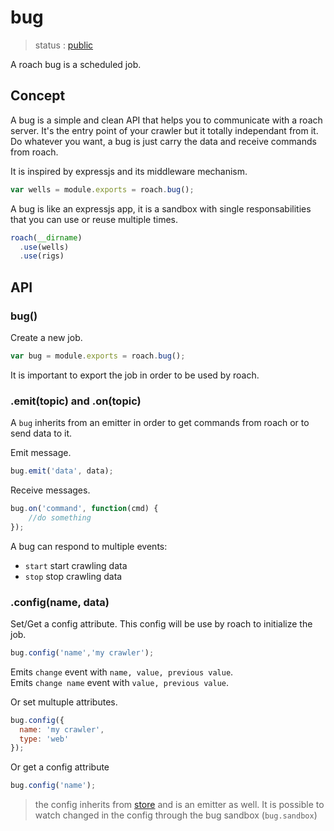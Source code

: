 # bug

  > status : [public]()

  A roach bug is a scheduled job.

## Concept

 A bug is a simple and clean API that helps you to communicate with a roach server. It's the entry point of your crawler but it totally independant from it. Do whatever you want, a bug is just carry the data and receive commands
 from roach.

 It is inspired by expressjs and its middleware mechanism.

```js
var wells = module.exports = roach.bug();
```

 A bug is like an expressjs app, it is a sandbox with single responsabilities that you can use or reuse multiple times. 

```js
roach(__dirname)
  .use(wells)
  .use(rigs)
```

## API

### bug()

 Create a new job.

```js
var bug = module.exports = roach.bug();
```

 It is important to export the job in order to be used by roach.


### .emit(topic) and .on(topic)

 A `bug` inherits from an emitter in order to get commands from roach or to send data to it. 

 Emit message.

```js
bug.emit('data', data);
```

 Receive messages.

```js
bug.on('command', function(cmd) {
	//do something
});
```

 A bug can respond to multiple events:
   - `start` start crawling data
   - `stop` stop crawling data

### .config(name, data)

 Set/Get a config attribute. This config will be use by roach to initialize the job.


```js
bug.config('name','my crawler');
```

  Emits `change` event with `name, value, previous value`.<br>
  Emits `change name` event with `value, previous value`.

 Or set multuple attributes.

```js
bug.config({
  name: 'my crawler',
  type: 'web'
});
```

 Or get a config attribute

```js
bug.config('name');
```

  > the config inherits from [store](http://github.com/bredele/store) and is an emitter as well. It is possible to watch changed in the config through the bug sandbox (`bug.sandbox`)